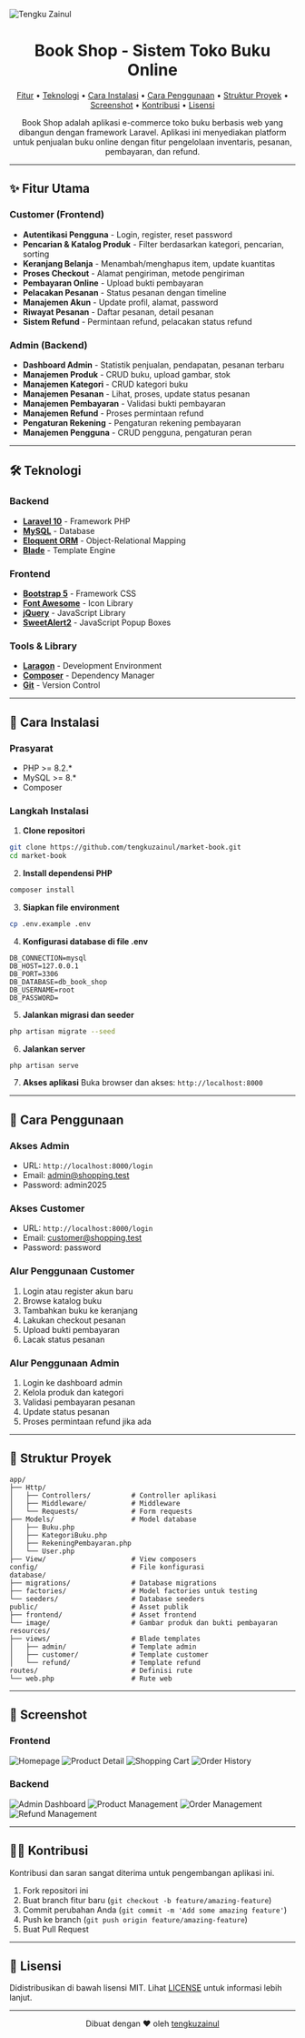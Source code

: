 ![Tengku Zainul](public/readme/Header-repo.png)

<h1 align="center">Book Shop - Sistem Toko Buku Online</h1>

<p align="center">
  <a href="#fitur">Fitur</a> •
  <a href="#teknologi">Teknologi</a> •
  <a href="#instalasi">Cara Instalasi</a> •
  <a href="#penggunaan">Cara Penggunaan</a> •
  <a href="#struktur">Struktur Proyek</a> •
  <a href="#screenshot">Screenshot</a> •
  <a href="#kontribusi">Kontribusi</a> •
  <a href="#lisensi">Lisensi</a>
</p>

<p align="center">
  Book Shop adalah aplikasi e-commerce toko buku berbasis web yang dibangun dengan framework Laravel. Aplikasi ini menyediakan platform untuk penjualan buku online dengan fitur pengelolaan inventaris, pesanan, pembayaran, dan refund.
</p>

---

<a id="fitur"></a>

## ✨ Fitur Utama

### Customer (Frontend)

-   **Autentikasi Pengguna** - Login, register, reset password
-   **Pencarian & Katalog Produk** - Filter berdasarkan kategori, pencarian, sorting
-   **Keranjang Belanja** - Menambah/menghapus item, update kuantitas
-   **Proses Checkout** - Alamat pengiriman, metode pengiriman
-   **Pembayaran Online** - Upload bukti pembayaran
-   **Pelacakan Pesanan** - Status pesanan dengan timeline
-   **Manajemen Akun** - Update profil, alamat, password
-   **Riwayat Pesanan** - Daftar pesanan, detail pesanan
-   **Sistem Refund** - Permintaan refund, pelacakan status refund

### Admin (Backend)

-   **Dashboard Admin** - Statistik penjualan, pendapatan, pesanan terbaru
-   **Manajemen Produk** - CRUD buku, upload gambar, stok
-   **Manajemen Kategori** - CRUD kategori buku
-   **Manajemen Pesanan** - Lihat, proses, update status pesanan
-   **Manajemen Pembayaran** - Validasi bukti pembayaran
-   **Manajemen Refund** - Proses permintaan refund
-   **Pengaturan Rekening** - Pengaturan rekening pembayaran
-   **Manajemen Pengguna** - CRUD pengguna, pengaturan peran

---

<a id="teknologi"></a>

## 🛠️ Teknologi

### Backend

-   **[Laravel 10](https://laravel.com/)** - Framework PHP
-   **[MySQL](https://mysql.com/)** - Database
-   **[Eloquent ORM](https://laravel.com/docs/eloquent)** - Object-Relational Mapping
-   **[Blade](https://laravel.com/docs/blade)** - Template Engine

### Frontend

-   **[Bootstrap 5](https://getbootstrap.com/)** - Framework CSS
-   **[Font Awesome](https://fontawesome.com/)** - Icon Library
-   **[jQuery](https://jquery.com/)** - JavaScript Library
-   **[SweetAlert2](https://sweetalert2.github.io/)** - JavaScript Popup Boxes

### Tools & Library

-   **[Laragon](https://laragon.org/)** - Development Environment
-   **[Composer](https://getcomposer.org/)** - Dependency Manager
-   **[Git](https://git-scm.com/)** - Version Control

---

<a id="instalasi"></a>

## 🚀 Cara Instalasi

### Prasyarat

-   PHP >= 8.2.\*
-   MySQL >= 8.\*
-   Composer

### Langkah Instalasi

1. **Clone repositori**

```bash
git clone https://github.com/tengkuzainul/market-book.git
cd market-book
```

2. **Install dependensi PHP**

```bash
composer install
```

3. **Siapkan file environment**

```bash
cp .env.example .env
```

4. **Konfigurasi database di file .env**

```
DB_CONNECTION=mysql
DB_HOST=127.0.0.1
DB_PORT=3306
DB_DATABASE=db_book_shop
DB_USERNAME=root
DB_PASSWORD=
```

5. **Jalankan migrasi dan seeder**

```bash
php artisan migrate --seed
```

6. **Jalankan server**

```bash
php artisan serve
```

7. **Akses aplikasi**
   Buka browser dan akses: `http://localhost:8000`

---

<a id="penggunaan"></a>

## 📝 Cara Penggunaan

### Akses Admin

-   URL: `http://localhost:8000/login`
-   Email: admin@shopping.test
-   Password: admin2025

### Akses Customer

-   URL: `http://localhost:8000/login`
-   Email: customer@shopping.test
-   Password: password

### Alur Penggunaan Customer

1. Login atau register akun baru
2. Browse katalog buku
3. Tambahkan buku ke keranjang
4. Lakukan checkout pesanan
5. Upload bukti pembayaran
6. Lacak status pesanan

### Alur Penggunaan Admin

1. Login ke dashboard admin
2. Kelola produk dan kategori
3. Validasi pembayaran pesanan
4. Update status pesanan
5. Proses permintaan refund jika ada

---

<a id="struktur"></a>

## 📂 Struktur Proyek

```
app/
├── Http/
│   ├── Controllers/          # Controller aplikasi
│   ├── Middleware/           # Middleware
│   └── Requests/             # Form requests
├── Models/                   # Model database
│   ├── Buku.php
│   ├── KategoriBuku.php
│   ├── RekeningPembayaran.php
│   └── User.php
├── View/                     # View composers
config/                       # File konfigurasi
database/
├── migrations/               # Database migrations
├── factories/                # Model factories untuk testing
└── seeders/                  # Database seeders
public/                       # Asset publik
├── frontend/                 # Asset frontend
└── image/                    # Gambar produk dan bukti pembayaran
resources/
├── views/                    # Blade templates
│   ├── admin/                # Template admin
│   ├── customer/             # Template customer
│   └── refund/               # Template refund
routes/                       # Definisi rute
└── web.php                   # Rute web
```

---

<a id="screenshot"></a>

## 📸 Screenshot

### Frontend

![Homepage](public/readme/homepage.png)
![Product Detail](public/readme/product-detail.png)
![Shopping Cart](public/readme/cart.png)
![Order History](public/readme/orders.png)

### Backend

![Admin Dashboard](public/readme/dashboard.png)
![Product Management](public/readme/products.png)
![Order Management](public/readme/orders-admin.png)
![Refund Management](public/readme/refunds.png)

---

<a id="kontribusi"></a>

## 👨‍💻 Kontribusi

Kontribusi dan saran sangat diterima untuk pengembangan aplikasi ini.

1. Fork repositori ini
2. Buat branch fitur baru (`git checkout -b feature/amazing-feature`)
3. Commit perubahan Anda (`git commit -m 'Add some amazing feature'`)
4. Push ke branch (`git push origin feature/amazing-feature`)
5. Buat Pull Request

---

<a id="lisensi"></a>

## 📄 Lisensi

Didistribusikan di bawah lisensi MIT. Lihat [LICENSE](LICENSE) untuk informasi lebih lanjut.

---

<p align="center">Dibuat dengan ❤️ oleh <a href="https://github.com/tengkuzainul">tengkuzainul</a></p>

